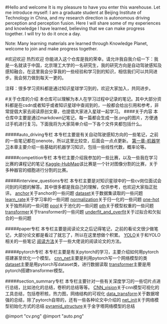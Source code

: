 #Hello and welcome
It is my pleasure to have you enter this warehouse. Let me introduce myself: I am a graduate student at Beijing Institute of Technology in China, and my research direction is autonomous driving perception and perception fusion. Here I will share some of my experiences and knowledge I have learned, believing that we can make progress together. I will try to do it once a day.

Note: Many learning materials are learned through Knowledge Planet, welcome to join and make progress together.

#欢迎欢迎 热烈欢迎
你能进入这个仓库是我的荣幸。请允许我自我介绍一下：我是一名就读于中国，北京理工大学的一名研究生，我的研究方向是自动驾驶感知及感知融合。在这里我会分享我的一些经验和学习到的知识，相信我们可以共同进步。我会努力做到每天一更的。


注释：很多学习资料都是通过知识星球学习到的，欢迎大家加入，共同进步。


#关于仓库的介绍
本仓库可以理解为本人在学习过程中记录的笔记。其中大部分资料都是在csdn或者知乎或者知识星球中查阅到的，一般都会给出引用和参考，非常提倡大家去阅读原创文章，也提倡大家进入星球一起学习。
####关于内容
本仓库中主要是通过markdown记笔记，每一篇都会生成一张.png的图片，方便通过手机进行复习。下面我将为大家简单介绍一下各个文件夹都包括什么。


#####auto_driving专栏
本专栏主要是有关自动驾驶感知方向的一些笔记，之前的一些笔记都在onenote，所以这里比较空，后面会一点点更新。
[第一章-机器学习](auto_driving专栏/第一章.md)本章主要介绍一些基础的机器学习知识，包括一些线性代数，概率论等。


#####competition专栏
本专栏主要介绍我参加的一些比赛，以及一些我在学习比赛的课程记的笔记
[Kaggle-HubMap](competition专栏/HuBMAP/Match_summary.md)该比赛是一个针对图像分割的比赛，关于多种器官的细胞进行分割的比赛。


#####interview_questions专栏
本专栏主要是对知识星球中的一些cv岗位面试会问到的问题的解答。其中很多都是我自己的理解，仅供参考，也欢迎大家指正批评。
[anchor](interview_questions专栏/anchor/第六题.md)关于anchor的一些问题
[dataset](interview_questions专栏/dataset/第一题.md)关于数据集读取的一些问题
[learn_rate](interview_questions专栏/learn_rate/第三题.md)关于学习率的一些问题
[normalization](interview_questions专栏/normalization/第七题.md)关于归一化的一些问题
[one-hot](interview_questions专栏/one-hot/第九题.md)关于独热码的一些问题
[pool](interview_questions专栏/pool/第二题.md)关于池化的一些问题
[pth](interview_questions专栏/pth/第四题.md)关于模型权重的一些问题
[transformer](interview_questions专栏/transformer/第五题.md)关于transformer的一些问题
[underfit_and_overfit](interview_questions专栏/underfit_and_overfitting/第八题.md)关于过拟合和欠拟合的一些问题

#####paper专栏
本专栏主要是阅读论文之后记得笔记，之前的看论文很少做笔记，大部分论文都是看过了就忘了，所以在这里想做个积累。
[YOLO](paper专栏/YOLO/yolo.md)关于和YOLO相关的一些笔记
[阅读方法](paper专栏/method.md)关于一些大佬说的阅读论文的方法。

#####pytorch专栏
本专栏主要是有关pytorch的学习，主要介绍如何用pytorch搭建甚至优化一个模型。
[cnn_net](pytorch专栏/cnn_net.md)主要是利用pytorch写一个网络模型的类
[dataset](pytorch专栏/dataset.md)主要是用pytorch写dataset类，进行数据读取
[transformer](pytorch专栏/transformer.md)主要是用pytorch搭建transformer模型。


#####section_summary专栏
本专栏主要针对一些有关深度学习的一些切片点进行总结，比如池化的总结，卷积的总结等等。
[CNN_vision](section_summary专栏/CNN_vision/神经网络可视化工具.md)关于cnn模型可视化的工具总结，包括卷积核，热力图，网络结构的可视化
[data_transform](section_summary专栏/data_transform/11.md)关于数据增强的总结，除了pytorch自带的，还有一些各种论文中介绍的
[net_init](section_summary专栏/net_init/init.md)关于网络模型初始化方式的总结
[pyramid_structure](section_summary专栏/pyramid_structure/金字塔结构.md)关于金字塔网络模型的总结

@import "cv.png"
@import "auto.png"